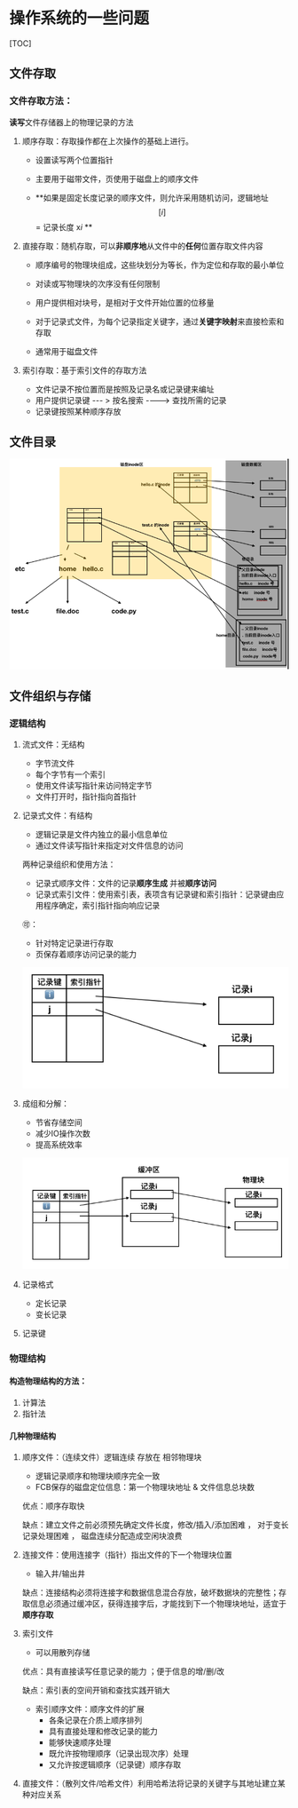 # 操作系统的一些问题

[TOC]

## 文件存取

### 文件存取方法：

**读写**文件存储器上的物理记录的方法

1. 顺序存取：存取操作都在上次操作的基础上进行。

   * 设置读写两个位置指针

   * 主要用于磁带文件，页使用于磁盘上的顺序文件

   * **如果是固定长度记录的顺序文件，则允许采用随机访问，逻辑地址$$[i]$$ = 记录长度 x$i$ **

2. 直接存取：随机存取，可以**非顺序地**从文件中的**任何**位置存取文件内容

   * 顺序编号的物理块组成，这些块划分为等长，作为定位和存取的最小单位
   * 对读或写物理块的次序没有任何限制
   * 用户提供相对块号，是相对于文件开始位置的位移量
   * 对于记录式文件，为每个记录指定关键字，通过**关键字映射**来直接检索和存取

   * 通常用于磁盘文件

3. 索引存取：基于索引文件的存取方法

   * 文件记录不按位置而是按照及记录名或记录键来编址
   * 用户提供记录键 --- > 按名搜索 ----> 查找所需的记录
   * 记录键按照某种顺序存放

## 文件目录

![截屏2019-11-06下午7.41.13](NJU-操作系统的一些问题.assets/截屏2019-11-06下午7.41.13.png)

## 文件组织与存储

### 逻辑结构

1. 流式文件：无结构

   * 字节流文件
   * 每个字节有一个索引
   * 使用文件读写指针来访问特定字节
   * 文件打开时，指针指向首指针

2. 记录式文件：有结构

   * 逻辑记录是文件内独立的最小信息单位
   * 通过文件读写指针来指定对文件信息的访问

   两种记录组织和使用方法：

   * 记录式顺序文件：文件的记录**顺序生成** 并被**顺序访问**
   * 记录式索引文件：使用索引表，表项含有记录键和索引指针：记录键由应用程序确定，索引指针指向响应记录

   🉑️：

   * 针对特定记录进行存取
   * 页保存着顺序访问记录的能力

   ![截屏2019-11-06下午8.40.05](NJU-操作系统的一些问题.assets/截屏2019-11-06下午8.40.05.png)

3. 成组和分解：

   * 节省存储空间
   * 减少IO操作次数
   * 提高系统效率

   ![截屏2019-11-06下午8.43.39](NJU-操作系统的一些问题.assets/截屏2019-11-06下午8.43.39.png)

4. 记录格式

   * 定长记录
   * 变长记录

5. 记录键

### 物理结构

#### 构造物理结构的方法：

1. 计算法
2. 指针法

#### 几种物理结构

1. 顺序文件：（连续文件）逻辑连续 存放在 相邻物理块

   * 逻辑记录顺序和物理块顺序完全一致
   * FCB保存的磁盘定位信息：第一个物理块地址 & 文件信息总块数

   优点：顺序存取快

   缺点：建立文件之前必须预先确定文件长度，修改/插入/添加困难 ， 对于变长记录处理困难 ， 磁盘连续分配造成空闲块浪费

2. 连接文件：使用连接字（指针）指出文件的下一个物理块位置

   * 输入井/输出井

   缺点：连接结构必须将连接字和数据信息混合存放，破坏数据块的完整性；存取信息必须通过缓冲区，获得连接字后，才能找到下一个物理块地址，适宜于**顺序存取**

3. 索引文件

   * 可以用散列存储

   优点：具有直接读写任意记录的能力 ；便于信息的增/删/改

   缺点：索引表的空间开销和查找实践开销大

   * 索引顺序文件：顺序文件的扩展
     * 各条记录在介质上顺序排列
     * 具有直接处理和修改记录的能力
     * 能够快速顺序处理
     * 既允许按物理顺序（记录出现次序）处理
     * 又允许按逻辑顺序（记录键）顺序存取

4. 直接文件：（散列文件/哈希文件）利用哈希法将记录的关键字与其地址建立某种对应关系